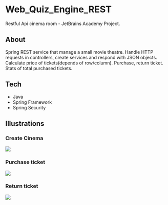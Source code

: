 # Web_Quiz_Engine_REST
Restful Api cinema room - JetBrains Academy Project.

## About
Spring REST service that manage a small movie theatre. Handle HTTP requests in controllers, create services and respond with JSON objects. Calculate price of tickets(depends of row/column). Purchase, return ticket. Stats of total purchased tickets.

## Tech
- Java
- Spring Framework
- Spring Security

## Illustrations

### Create Cinema
![](createCinema.png)

### Purchase ticket
![](purchaseTicket.png)

### Return ticket
![](returnTicket.png)
